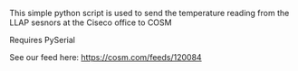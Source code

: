 This simple python script is used to send the temperature reading from the LLAP sesnors at the Ciseco office to COSM


Requires PySerial

See our feed here: https://cosm.com/feeds/120084